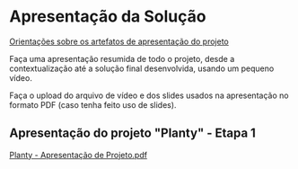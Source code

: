 # Apresentação da Solução

<a href="../docs/10-Apresentação do Projeto.md"> Orientações sobre os artefatos de apresentação do projeto</a>

Faça uma apresentação resumida de todo o projeto, desde a contextualização até a solução final desenvolvida, usando um pequeno vídeo.

Faça o upload do arquivo de vídeo e dos slides usados na apresentação no formato PDF (caso tenha feito uso de slides).

## Apresentação do projeto "Planty" - Etapa 1
[Planty - Apresentação de Projeto.pdf](https://github.com/taymilagres/teste/files/11132715/Planty.-.Apresentacao.de.Projeto.pdf)
